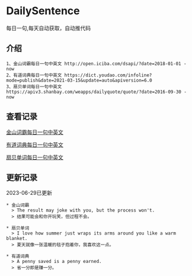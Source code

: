 # DailySentence

每日一句,每天自动获取，自动推代码

## 介绍

```
1、金山词霸每日一句中英文 http://open.iciba.com/dsapi/?date=2018-01-01 - now
2、有道词典每日一句中英文 https://dict.youdao.com/infoline?mode=publish&date=2021-03-15&update=auto&apiversion=6.0
3、扇贝单词每日一句中英文 https://apiv3.shanbay.com/weapps/dailyquote/quote/?date=2016-09-30 - now
```

## 查看记录

[金山词霸每日一句中英文](./data/iciba/)

[有道词典每日一句中英文](./data/youdao/)

[扇贝单词每日一句中英文](./data/shanbay/)

## 更新记录
2023-06-29已更新 
```
* 金山词霸
  > The result may joke with you, but the process won't.
  > 结果可能会和你开玩笑，但过程不会。

* 扇贝单词
  > I love how summer just wraps its arms around you like a warm blanket.
  > 夏天就像一张温暖的毯子抱着你，我喜欢这一点。

* 有道词典
  > A penny saved is a penny earned.
  > 省一分即是赚一分。

```

